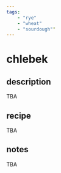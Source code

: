 ```yaml
---
tags: 
    - "rye"
    - "wheat"
    - "sourdough""
---
```


# chlebek

## description

TBA

## recipe

TBA

## notes

TBA

